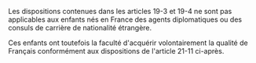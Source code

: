   
Les dispositions contenues dans les articles 19-3 et 19-4 ne sont pas applicables aux enfants nés en France des agents diplomatiques ou des consuls de carrière de nationalité étrangère.   

  
Ces enfants ont toutefois la faculté d'acquérir volontairement la qualité de Français conformément aux dispositions de l'article 21-11 ci-après.  
